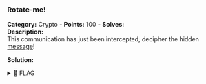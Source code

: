### Rotate-me!   
**Category:** Crypto - **Points:** 100 - **Solves:**    
**Description:**   
This communication has just been intercepted, decipher the hidden [message](./chal3/)!  

**Solution:**  
   

<details><summary>🚩 FLAG</summary>  

```  
  HACKDAY{}
```  
</details>
